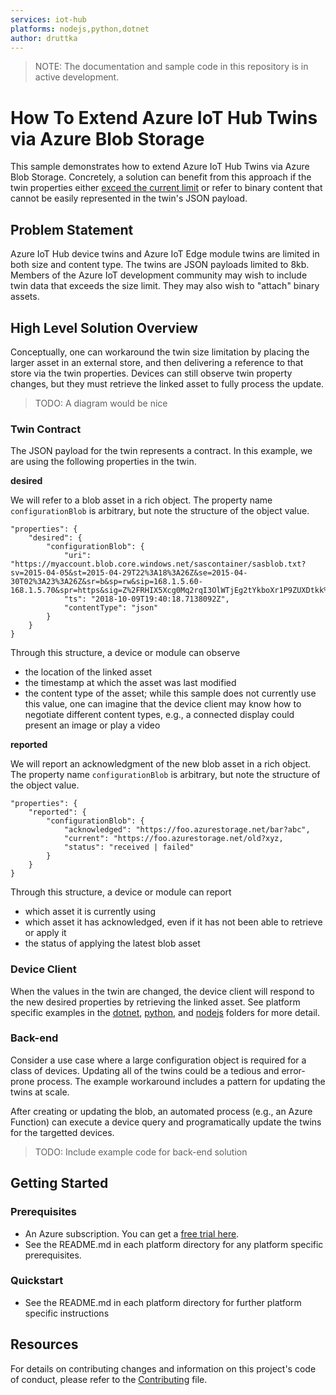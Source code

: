 ```yaml
---
services: iot-hub 
platforms: nodejs,python,dotnet
author: druttka
---
```


> NOTE: The documentation and sample code in this repository is in active development.

# How To Extend Azure IoT Hub Twins via Azure Blob Storage  

This sample demonstrates how to extend Azure IoT Hub Twins via Azure Blob Storage. Concretely, a solution can benefit from this approach if the twin properties either [exceed the current limit](https://feedback.azure.com/forums/907045-azure-iot-edge/suggestions/33583492-iot-hub-device-and-module-twins-limit) or refer to binary content that cannot be easily represented in the twin's JSON payload.

## Problem Statement

Azure IoT Hub device twins and Azure IoT Edge module twins are limited in both size and content type. The twins are JSON payloads limited to 8kb. Members of the Azure IoT development community may wish to include twin data that exceeds the size limit. They may also wish to "attach" binary assets.

## High Level Solution Overview

Conceptually, one can workaround the twin size limitation by placing the larger asset in an external store, and then delivering a reference to that store via the twin properties. Devices can still observe twin property changes, but they must retrieve the linked asset to fully process the update. 

> TODO: A diagram would be nice

### Twin Contract 

The JSON payload for the twin represents a contract. In this example, we are using the following properties in the twin.

**desired**

We will refer to a blob asset in a rich object. The property name `configurationBlob` is arbitrary, but note the structure of the object value.

```
"properties": {
    "desired": {
        "configurationBlob": {
            "uri": "https://myaccount.blob.core.windows.net/sascontainer/sasblob.txt?sv=2015-04-05&st=2015-04-29T22%3A18%3A26Z&se=2015-04-30T02%3A23%3A26Z&sr=b&sp=rw&sip=168.1.5.60-168.1.5.70&spr=https&sig=Z%2FRHIX5Xcg0Mq2rqI3OlWTjEg2tYkboXr1P9ZUXDtkk%3D",
            "ts": "2018-10-09T19:40:18.7138092Z",
            "contentType": "json"
        }
    }
}
```

Through this structure, a device or module can observe
- the location of the linked asset
- the timestamp at which the asset was last modified
- the content type of the asset; while this sample does not currently use this value, one can imagine that the device client may know how to negotiate different content types, e.g., a connected display could present an image or play a video

**reported**

We will report an acknowledgment of the new blob asset in a rich object. The property name `configurationBlob` is arbitrary, but note the structure of the object value.

```
"properties": {
    "reported": {
        "configurationBlob": {
            "acknowledged": "https://foo.azurestorage.net/bar?abc",
            "current": "https://foo.azurestorage.net/old?xyz,
            "status": "received | failed"
        }
    }
}
```

Through this structure, a device or module can report
- which asset it is currently using
- which asset it has acknowledged, even if it has not been able to retrieve or apply it
- the status of applying the latest blob asset

### Device Client

When the values in the twin are changed, the device client will respond to the new desired properties by retrieving the linked asset. See platform specific examples in the [dotnet](./dotnet/), [python](./python/), and [nodejs](./nodejs/) folders for more detail.

### Back-end

Consider a use case where a large configuration object is required for a class of devices. Updating all of the twins could be a tedious and error-prone process. The example workaround includes a pattern for updating the twins at scale. 

After creating or updating the blob, an automated process (e.g., an Azure Function) can execute a device query and programatically update the twins for the targetted devices.

> TODO: Include example code for back-end solution

## Getting Started

### Prerequisites

- An Azure subscription. You can get a [free trial here](https://azure.microsoft.com/en-us/free/).
- See the README.md in each platform directory for any platform specific prerequisites.

### Quickstart
- See the README.md in each platform directory for further platform specific instructions

## Resources 

For details on contributing changes and information on this project's code of conduct, please refer to the [Contributing](CONTRIBUTING.md) file.